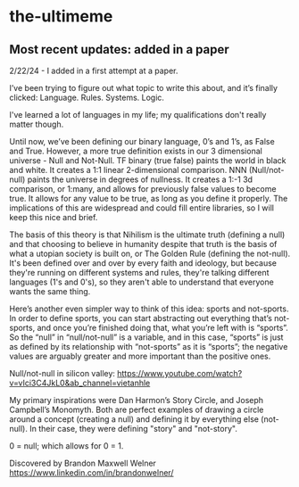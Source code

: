 # the-ultimeme
## Most recent updates: added in a paper

2/22/24 - I added in a first attempt at a paper.

I’ve been trying to figure out what topic to write this about, and it’s finally clicked: Language. Rules. Systems. Logic.

I've learned a lot of languages in my life; my qualifications don't really matter though.

Until now, we’ve been defining our binary language, 0’s and 1’s, as False and True. However, a more true definition exists in our 3 dimensional universe - Null and Not-Null. TF binary (true false) paints the world in black and white. It creates a 1:1 linear 2-dimensional comparison. NNN (Null/not-null) paints the universe in degrees of nullness. It creates a 1:-1 3d comparison, or 1:many, and allows for previously false values to become true. It allows for any value to be true, as long as you define it properly. The implications of this are widespread and could fill entire libraries, so I will keep this nice and brief.

The basis of this theory is that Nihilism is the ultimate truth (defining a null) and that choosing to believe in humanity despite that truth is the basis of what a utopian society is built on, or The Golden Rule (defining the not-null). It's been defined over and over by every faith and ideology, but because they're running on different systems and rules, they're talking different languages (1's and 0's), so they aren't able to understand that everyone wants the same thing.

Here’s another even simpler way to think of this idea: sports and not-sports. In order to define sports, you can start abstracting out everything that’s not-sports, and once you’re finished doing that, what you’re left with is “sports”. So the “null” in “null/not-null” is a variable, and in this case, “sports” is just as defined by its relationship with “not-sports” as it is “sports”; the negative values are arguably greater and more important than the positive ones.

 Null/not-null in silicon valley: https://www.youtube.com/watch?v=vIci3C4JkL0&ab_channel=vietanhle 

My primary inspirations were Dan Harmon’s Story Circle, and Joseph Campbell’s Monomyth. Both are perfect examples of drawing a circle around a concept (creating a null) and defining it by everything else (not-null). In their case, they were defining "story" and "not-story".

0 = null; which allows for 0 = 1.

Discovered by Brandon Maxwell Welner
https://www.linkedin.com/in/brandonwelner/
